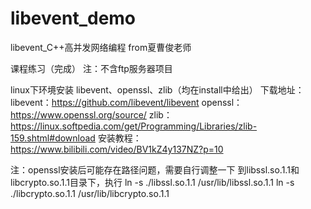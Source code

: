 # libevent_demo

libevent_C++高并发网络编程 from夏曹俊老师

课程练习（完成） 注：不含ftp服务器项目

linux下环境安装 
libevent、openssl、zlib（均在install中给出）
下载地址：
libevent：https://github.com/libevent/libevent
openssl：https://www.openssl.org/source/
zlib：https://linux.softpedia.com/get/Programming/Libraries/zlib-159.shtml#download
安装教程：https://www.bilibili.com/video/BV1kZ4y137NZ?p=10

注：openssl安装后可能存在路径问题，需要自行调整一下
到libssl.so.1.1和libcrypto.so.1.1目录下，执行
ln -s ./libssl.so.1.1 /usr/lib/libssl.so.1.1
ln -s ./libcrypto.so.1.1 /usr/lib/libcrypto.so.1.1
